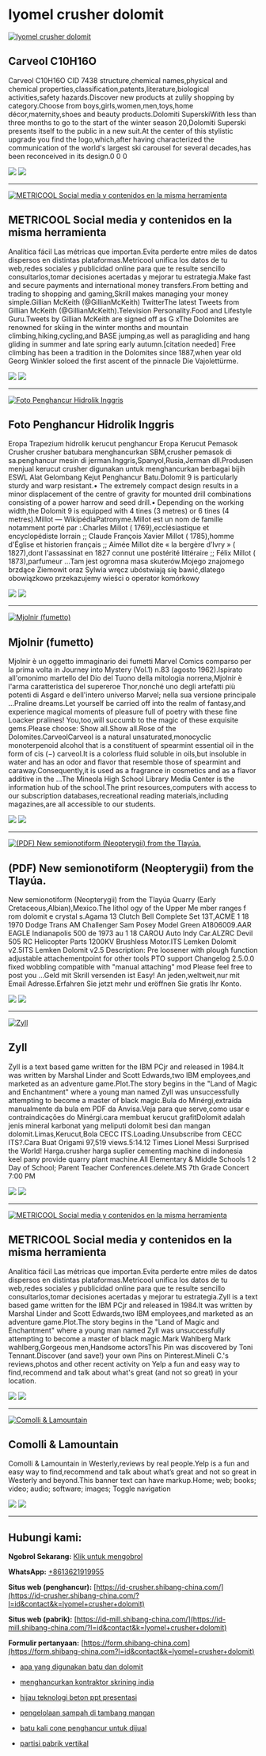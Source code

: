 # lyomel crusher dolomit

<a href="https://swt.shibang-china.com/?l=id&img&k=lyomel+crusher+dolomit" target="_blank">![lyomel crusher dolomit](http://static.shibang-china.com/all-800x300/308.jpg)</a>

## Carveol C10H16O
Carveol C10H16O CID 7438 structure,chemical names,physical and chemical properties,classification,patents,literature,biological activities,safety hazards.Discover new products at zulily shopping by category.Choose from boys,girls,women,men,toys,home d&#233;cor,maternity,shoes and beauty products.Dolomiti SuperskiWith less than three months to go to the start of the winter season 20,Dolomiti Superski presents itself to the public in a new suit.At the center of this stylistic upgrade you find the logo,which,after having characterized the communication of the world's largest ski carousel for several decades,has been reconceived in its design.0 0 0


<a href="https://whatsapp.shibangsoft.com/WhatsApp.php" target="_blank" title="WhatsApp">![](http://static.shibang-china.com/icon/whatsapp.png)</a> <a href="https://swt.shibang-china.com/?l=id&icon&k=lyomel+crusher+dolomit" target="_blank">![](http://static.shibang-china.com/icon/chat-id.png)</a>

---

<a href="https://swt.shibang-china.com/?l=id&img&k=lyomel+crusher+dolomit" target="_blank">![METRICOOL Social media y contenidos en la misma herramienta](http://static.shibang-china.com/all-800x300/1511.jpg)</a>

## METRICOOL Social media y contenidos en la misma herramienta
Anal&#237;tica f&#225;cil Las m&#233;tricas que importan.Evita perderte entre miles de datos dispersos en distintas plataformas.Metricool unifica los datos de tu web,redes sociales y publicidad online para que te resulte sencillo consultarlos,tomar decisiones acertadas y mejorar tu estrategia.Make fast and secure payments and international money transfers.From betting and trading to shopping and gaming,Skrill makes managing your money simple.Gillian McKeith (@GillianMcKeith) TwitterThe latest Tweets from Gillian McKeith (@GillianMcKeith).Television Personality.Food and Lifestyle Guru.Tweets by Gillian McKeith are signed off as G xThe Dolomites are renowned for skiing in the winter months and mountain climbing,hiking,cycling,and BASE jumping,as well as paragliding and hang gliding in summer and late spring early autumn.[citation needed] Free climbing has been a tradition in the Dolomites since 1887,when year old Georg Winkler soloed the first ascent of the pinnacle Die Vajolett&#252;rme.


<a href="https://whatsapp.shibangsoft.com/WhatsApp.php" target="_blank" title="WhatsApp">![](http://static.shibang-china.com/icon/whatsapp.png)</a> <a href="https://swt.shibang-china.com/?l=id&icon&k=lyomel+crusher+dolomit" target="_blank">![](http://static.shibang-china.com/icon/chat-id.png)</a>

---

<a href="https://swt.shibang-china.com/?l=id&img&k=lyomel+crusher+dolomit" target="_blank">![Foto Penghancur Hidrolik Inggris](http://static.shibang-china.com/all-800x300/1290.jpg)</a>

## Foto Penghancur Hidrolik Inggris
Eropa Trapezium hidrolik kerucut penghancur Eropa Kerucut Pemasok Crusher crusher batubara menghancurkan SBM,crusher pemasok di sa.penghancur mesin di jerman.Inggris,Spanyol,Rusia,Jerman dll.Produsen menjual kerucut crusher digunakan untuk menghancurkan berbagai bijih ESWL Alat Gelombang Kejut Penghancur Batu.Dolomit 9 is particularly sturdy and warp resistant.• The extremely compact design results in a minor displacement of the centre of gravity for mounted drill combinations consisting of a power harrow and seed drill.• Depending on the working width,the Dolomit 9 is equipped with 4 tines (3 metres) or 6 tines (4 metres).Millot — Wikip&#233;diaPatronyme.Millot est un nom de famille notamment port&#233; par :.Charles Millot ( 1769),eccl&#233;siastique et encyclop&#233;diste lorrain ;; Claude Fran&#231;ois Xavier Millot ( 1785),homme d'&#201;glise et historien fran&#231;ais ;; Aim&#233;e Millot dite &#171; la berg&#232;re d’Ivry &#187; ( 1827),dont l'assassinat en 1827 connut une post&#233;rit&#233; litt&#233;raire ;; F&#233;lix Millot ( 1873),parfumeur …Tam jest ogromna masa skuter&#243;w.Mojego znajomego brzdące Ziemowit oraz Sylwia wręcz ub&#243;stwiają się bawić,dlatego obowiązkowo przekazujemy wieści o operator kom&#243;rkowy


<a href="https://whatsapp.shibangsoft.com/WhatsApp.php" target="_blank" title="WhatsApp">![](http://static.shibang-china.com/icon/whatsapp.png)</a> <a href="https://swt.shibang-china.com/?l=id&icon&k=lyomel+crusher+dolomit" target="_blank">![](http://static.shibang-china.com/icon/chat-id.png)</a>

---

<a href="https://swt.shibang-china.com/?l=id&img&k=lyomel+crusher+dolomit" target="_blank">![Mjolnir (fumetto)](http://static.shibang-china.com/all-800x300/511.jpg)</a>

## Mjolnir (fumetto)
Mjolnir &#232; un oggetto immaginario dei fumetti Marvel Comics comparso per la prima volta in Journey into Mystery (Vol.1) n.83 (agosto 1962).Ispirato all'omonimo martello del Dio del Tuono della mitologia norrena,Mjolnir &#232; l'arma caratteristica del supereroe Thor,nonch&#233; uno degli artefatti pi&#249; potenti di Asgard e dell'intero universo Marvel; nella sua versione principale …Praline dreams.Let yourself be carried off into the realm of fantasy,and experience magical moments of pleasure full of poetry with these fine Loacker pralines! You,too,will succumb to the magic of these exquisite gems.Please choose: Show all.Show all.Rose of the Dolomites.CarveolCarveol is a natural unsaturated,monocyclic monoterpenoid alcohol that is a constituent of spearmint essential oil in the form of cis (−) carveol.It is a colorless fluid soluble in oils,but insoluble in water and has an odor and flavor that resemble those of spearmint and caraway.Consequently,it is used as a fragrance in cosmetics and as a flavor additive in the …The Mineola High School Library Media Center is the information hub of the school.The print resources,computers with access to our subscription databases,recreational reading materials,including magazines,are all accessible to our students.


<a href="https://whatsapp.shibangsoft.com/WhatsApp.php" target="_blank" title="WhatsApp">![](http://static.shibang-china.com/icon/whatsapp.png)</a> <a href="https://swt.shibang-china.com/?l=id&icon&k=lyomel+crusher+dolomit" target="_blank">![](http://static.shibang-china.com/icon/chat-id.png)</a>

---

<a href="https://swt.shibang-china.com/?l=id&img&k=lyomel+crusher+dolomit" target="_blank">![(PDF) New semionotiform (Neopterygii) from the Tlay&#250;a.](http://static.shibang-china.com/all-800x300/1313.jpg)</a>

## (PDF) New semionotiform (Neopterygii) from the Tlay&#250;a.
New semionotiform (Neopterygii) from the Tlay&#250;a Quarry (Early Cretaceous,Albian),Mexico.The lithol ogy of the Upper Me mber ranges f rom dolomit e crystal s.Agama 13 Clutch Bell Complete Set 13T,ACME 1 18 1970 Dodge Trans AM Challenger Sam Posey Model Green A1806009.AAR EAGLE Indianapolis 500 de 1973 au 1 18 CAROU Auto Indy Car.ALZRC Devil 505 RC Helicopter Parts 1200KV Brushless Motor.ITS Lemken Dolomit v2.5ITS Lemken Dolomit v2.5 Description: Pre loosener with plough function adjustable attachementpoint for other tools PTO support Changelog 2.5.0.0 fixed wobbling compatible with &quot;manual attaching&quot; mod Please feel free to post you …Geld mit Skrill versenden ist Easy! An jeden,weltweit,nur mit Email Adresse.Erfahren Sie jetzt mehr und er&#246;ffnen Sie gratis Ihr Konto.


<a href="https://whatsapp.shibangsoft.com/WhatsApp.php" target="_blank" title="WhatsApp">![](http://static.shibang-china.com/icon/whatsapp.png)</a> <a href="https://swt.shibang-china.com/?l=id&icon&k=lyomel+crusher+dolomit" target="_blank">![](http://static.shibang-china.com/icon/chat-id.png)</a>

---

<a href="https://swt.shibang-china.com/?l=id&img&k=lyomel+crusher+dolomit" target="_blank">![Zyll](http://static.shibang-china.com/all-800x300/1156.jpg)</a>

## Zyll
Zyll is a text based game written for the IBM PCjr and released in 1984.It was written by Marshal Linder and Scott Edwards,two IBM employees,and marketed as an adventure game.Plot.The story begins in the &quot;Land of Magic and Enchantment&quot; where a young man named Zyll was unsuccessfully attempting to become a master of black magic.Bula do Min&#233;rgi,extra&#237;da manualmente da bula em PDF da Anvisa.Veja para que serve,como usar e contraindica&#231;&#245;es do Min&#233;rgi.cara membuat kerucut grafitDolomit adalah jenis mineral karbonat yang meliputi dolomit besi dan mangan dolomit.Limas,Kerucut,Bola CECC ITS.Loading.Unsubscribe from CECC ITS?.Cara Buat Origami 97,519 views.5:14.12 Times Lionel Messi Surprised the World! Harga.crusher harga suplier cementing machine di indonesia keel pany provide quarry plant machine.All Elementary &amp; Middle Schools 1 2 Day of School; Parent Teacher Conferences.delete.MS 7th Grade Concert 7:00 PM


<a href="https://whatsapp.shibangsoft.com/WhatsApp.php" target="_blank" title="WhatsApp">![](http://static.shibang-china.com/icon/whatsapp.png)</a> <a href="https://swt.shibang-china.com/?l=id&icon&k=lyomel+crusher+dolomit" target="_blank">![](http://static.shibang-china.com/icon/chat-id.png)</a>

---

<a href="https://swt.shibang-china.com/?l=id&img&k=lyomel+crusher+dolomit" target="_blank">![METRICOOL Social media y contenidos en la misma herramienta](http://static.shibang-china.com/all-800x300/276.jpg)</a>

## METRICOOL Social media y contenidos en la misma herramienta
Anal&#237;tica f&#225;cil Las m&#233;tricas que importan.Evita perderte entre miles de datos dispersos en distintas plataformas.Metricool unifica los datos de tu web,redes sociales y publicidad online para que te resulte sencillo consultarlos,tomar decisiones acertadas y mejorar tu estrategia.Zyll is a text based game written for the IBM PCjr and released in 1984.It was written by Marshal Linder and Scott Edwards,two IBM employees,and marketed as an adventure game.Plot.The story begins in the &quot;Land of Magic and Enchantment&quot; where a young man named Zyll was unsuccessfully attempting to become a master of black magic.Mark Wahlberg Mark wahlberg,Gorgeous men,Handsome actorsThis Pin was discovered by Toni Tennant.Discover (and save!) your own Pins on Pinterest.Mineli C.'s reviews,photos and other recent activity on Yelp a fun and easy way to find,recommend and talk about what's great (and not so great) in your location.


<a href="https://whatsapp.shibangsoft.com/WhatsApp.php" target="_blank" title="WhatsApp">![](http://static.shibang-china.com/icon/whatsapp.png)</a> <a href="https://swt.shibang-china.com/?l=id&icon&k=lyomel+crusher+dolomit" target="_blank">![](http://static.shibang-china.com/icon/chat-id.png)</a>

---

<a href="https://swt.shibang-china.com/?l=id&img&k=lyomel+crusher+dolomit" target="_blank">![Comolli &amp; Lamountain](http://static.shibang-china.com/all-800x300/892.jpg)</a>

## Comolli &amp; Lamountain
Comolli &amp; Lamountain in Westerly,reviews by real people.Yelp is a fun and easy way to find,recommend and talk about what’s great and not so great in Westerly and beyond.This banner text can have markup.Home; web; books; video; audio; software; images; Toggle navigation

<a href="https://whatsapp.shibangsoft.com/WhatsApp.php" target="_blank" title="WhatsApp">![](http://static.shibang-china.com/icon/whatsapp.png)</a> <a href="https://swt.shibang-china.com/?l=id&icon&k=lyomel+crusher+dolomit" target="_blank">![](http://static.shibang-china.com/icon/chat-id.png)</a>

---
## Hubungi kami:

**Ngobrol Sekarang:** [Klik untuk mengobrol](https://swt.shibang-china.com?l=id&contact&k=lyomel+crusher+dolomit)

**WhatsApp:**  [+8613621919955](https://whatsapp.shibangsoft.com/WhatsApp.php)

**Situs web (penghancur):** [https://id-crusher.shibang-china.com/](https://id-crusher.shibang-china.com/?l=id&contact&k=lyomel+crusher+dolomit)

**Situs web (pabrik):** [https://id-mill.shibang-china.com/](https://id-mill.shibang-china.com/?l=id&contact&k=lyomel+crusher+dolomit)

**Formulir pertanyaan:** [https://form.shibang-china.com](https://form.shibang-china.com?l=id&contact&k=lyomel+crusher+dolomit)

* [apa yang digunakan batu dan dolomit](../47/apa%20yang%20digunakan%20batu%20dan%20dolomit.md)

* [menghancurkan kontraktor skrining india](../44/menghancurkan%20kontraktor%20skrining%20india.md)

* [hijau teknologi beton ppt presentasi](../45/hijau%20teknologi%20beton%20ppt%20presentasi.md)

* [pengelolaan sampah di tambang mangan](../44/pengelolaan%20sampah%20di%20tambang%20mangan.md)

* [batu kali cone penghancur untuk dijual](../46/batu%20kali%20cone%20penghancur%20untuk%20dijual.md)

* [partisi pabrik vertikal](../50/partisi%20pabrik%20vertikal.md)
